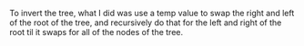 To invert the tree, what I did was use a temp value to swap the right and left of the root of the tree, 
and recursively do that for the left and right of the root til it swaps for all of the nodes of the tree. 
